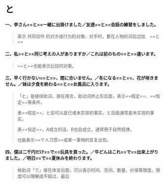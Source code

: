 # と

#### 一、李さん==と==一緒に出掛けました／友達==と==会話の練習をしました。

> 表示   共同动作   的对方或行为的对像、对手时，要在人物的词后边加　==と==

#### 二、私==と==同じ考えの人がありますか／これは前のもの==と==違います。

> ==と==也能表示比较的对象。

#### 三、早く行かない==と==、間に合いません。／冬になる==と==、花が咲きません。／妹は夕食を終わる==と==お風呂に入ります。

> 「と」是接续助词，接在用言，助动词终止形后面，表示==假定==、==恒定==等条件。
>
> 表==假定==，と前可以是已或未实现的事实，と后面通常是未实现的事实。
>
> 表==恒定==，A成立的话，B也会成立，通常用于自然规律。
>
> 也能表示==个人习惯==或某一事物的反复出现。

#### 四、僕は二千円だけ==で==玩具を買った。／牛どんはこれ==で==出来上がりました。／明日==で==夏休みを終わります。

> 格助词「で」接在体言后面，可以表示时间、空间、数量、价值等限度。限度可以理解成不超过、最后
